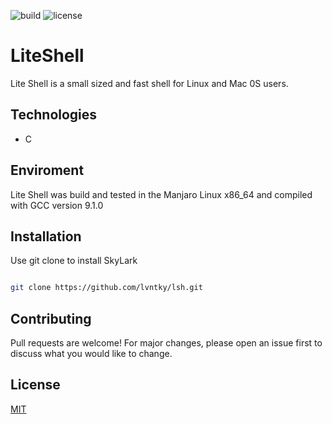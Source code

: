 ![build](https://img.shields.io/appveyor/ci/gruntjs/grunt.svg)   ![license]( https://img.shields.io/apm/l/vim-mode.svg) 

# LiteShell

Lite Shell is a small sized and fast shell for Linux and Mac 0S users.

## Technologies

* C

## Enviroment

Lite Shell was build and tested in the Manjaro Linux x86_64 and compiled with GCC version 9.1.0

## Installation

Use git clone to install SkyLark

```bash

git clone https://github.com/lvntky/lsh.git

```

## Contributing
Pull requests are welcome! For major changes, please open an issue first to discuss what you would like to change.

## License

[MIT](https://github.com/lvntky/lsh/blob/master/LICENSE)